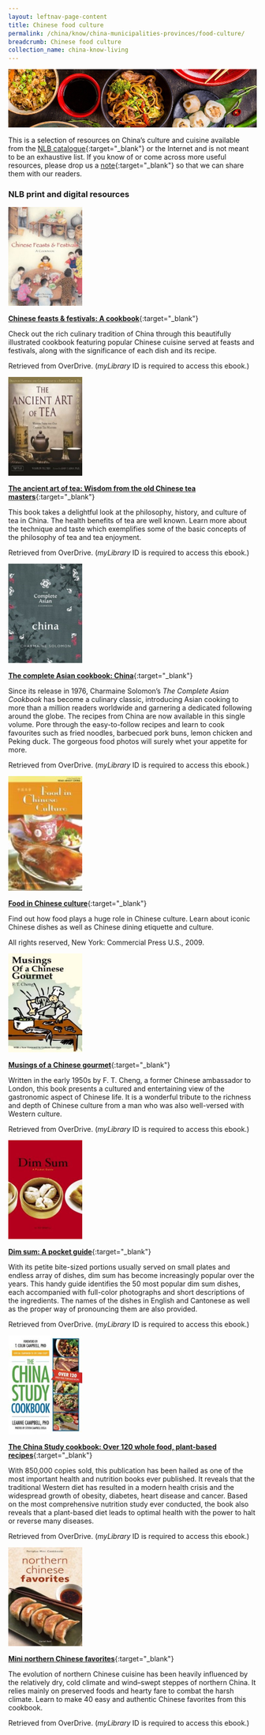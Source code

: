 ```yaml
---
layout: leftnav-page-content
title: Chinese food culture
permalink: /china/know/china-municipalities-provinces/food-culture/
breadcrumb: Chinese food culture
collection_name: china-know-living
---
```


<img src="\images\china-living\food-culture.jpg" alt="food culture" style="width:800px;" />

This is a selection of resources on China’s culture and cuisine available from the [NLB catalogue](http://catalogue.nlb.gov.sg/){:target="_blank"} or the Internet and is not meant to be an exhaustive list. If you know of or come across more useful resources, please drop us a [note](mailto:ref@nlb.gov.sg){:target="_blank"} so that we can share them with our readers.

### **NLB print and digital resources**

<img src="/images/book-covers/Chinese-feasts-festivals-A-cookbook.jpg" style="width:150px;" />

[**Chinese feasts & festivals: A cookbook**](https://singapore.libraryreserve.com/10/50/en/ContentDetails.htm?id=01C2838F-D462-4FBF-A1FC-85A1071E9246){:target="_blank"}

Check out the rich culinary tradition of China through this beautifully illustrated cookbook featuring popular Chinese cuisine served at feasts and festivals, along with the significance of each dish and its recipe.

Retrieved from OverDrive. (*myLibrary* ID is required to access this ebook.)

<img src="/images/book-covers/The-ancient-art-of-tea-Wisdom-from-the-old-Chinese-tea-masters.jpg" style="width:150px;" />

[**The ancient art of tea: Wisdom from the old Chinese tea masters**](https://singapore.libraryreserve.com/10/50/en/ContentDetails.htm?id=5F42AC80-EDDF-41CE-A614-774F0A680384){:target="_blank"}

This book takes a delightful look at the philosophy, history, and culture of tea in China. The health benefits of tea are well known. Learn more about the technique and taste which exemplifies some of the basic concepts of the philosophy of tea and tea enjoyment.

Retrieved from OverDrive. (*myLibrary* ID is required to access this ebook.)

<img src="/images/book-covers/The-complete-Asian-cookbook-China.jpg" style="width:150px;" />

[**The complete Asian cookbook: China**](https://singapore.libraryreserve.com/10/50/en/ContentDetails.htm?id=9C0B5972-012C-4732-BF4C-AC8FAA72EEBD){:target="_blank"}

Since its release in 1976, Charmaine Solomon’s *The Complete Asian Cookbook* has become a culinary classic, introducing Asian cooking to more than a million readers worldwide and garnering a dedicated following around the globe. The recipes from China are now available in this single volume. Pore through the easy-to-follow recipes and learn to cook favourites such as fried noodles, barbecued pork buns, lemon chicken and Peking duck. The gorgeous food photos will surely whet your appetite for more.

Retrieved from OverDrive. (*myLibrary* ID is required to access this ebook.)

<img src="/images/book-covers/Food-in-Chinese-culture.jpg" style="width:150px;" />

[**Food in Chinese culture**](http://eservice.nlb.gov.sg/item_holding.aspx?bid=14608434){:target="_blank"}

Find out how food plays a huge role in Chinese culture. Learn about iconic Chinese dishes as well as Chinese dining etiquette and culture.

All rights reserved, New York: Commercial Press U.S., 2009.

<img src="/images/book-covers/Musings-of-a-Chinese-gourmet.jpg" style="width:150px;" />

[**Musings of a Chinese gourmet**](https://singapore.libraryreserve.com/10/50/en/ContentDetails.htm?id=A869D645-7259-4664-B8AA-151083227AF2){:target="_blank"}

Written in the early 1950s by F. T. Cheng, a former Chinese ambassador to London, this book presents a cultured and entertaining view of the gastronomic aspect of Chinese life. It is a wonderful tribute to the richness and depth of Chinese culture from a man who was also well-versed with Western culture.

Retrieved from OverDrive. (*myLibrary* ID is required to access this ebook.)

<img src="/images/book-covers/Dim-sum-A-pocket-guide.jpg" style="width:150px;" />

[**Dim sum: A pocket guide**](https://singapore.libraryreserve.com/10/50/en/ContentDetails.htm?id=203E83E9-8F82-4B89-81D2-4000DE5E8249){:target="_blank"}

With its petite bite-sized portions usually served on small plates and endless array of dishes, dim sum has become increasingly popular over the years. This handy guide identifies the 50 most popular dim sum dishes, each accompanied with full-color photographs and short descriptions of the ingredients. The names of the dishes in English and Cantonese as well as the proper way of pronouncing them are also provided.

Retrieved from OverDrive. (*myLibrary* ID is required to access this ebook.)

<img src="/images/book-covers/The-China-Study-cookbook-Over-120-whole-food-plant-based-recipes.jpg" style="width:150px;" />

[**The China Study cookbook: Over 120 whole food, plant-based recipes**](https://singapore.libraryreserve.com/10/50/en/ContentDetails.htm?id=AD8E2B5C-C174-4902-838C-1B5C7B394ABF){:target="_blank"}

With 850,000 copies sold, this publication has been hailed as one of the most important health and nutrition books ever published. It reveals that the traditional Western diet has resulted in a modern health crisis and the widespread growth of obesity, diabetes, heart disease and cancer. Based on the most comprehensive nutrition study ever conducted, the book also reveals that a plant-based diet leads to optimal health with the power to halt or reverse many diseases.

Retrieved from OverDrive. (*myLibrary* ID is required to access this ebook.)

<img src="/images/book-covers/Mini-northern-Chinese-favorites.jpg" style="width:150px;" />

[**Mini northern Chinese favorites**](https://singapore.libraryreserve.com/10/50/en/ContentDetails.htm?id=A9BF686D-0E5F-4176-A339-2AB1DDC8DBE5){:target="_blank"}

The evolution of northern Chinese cuisine has been heavily influenced by the relatively dry, cold climate and wind–swept steppes of northern China. It relies mainly on preserved foods and hearty fare to combat the harsh climate. Learn to make 40 easy and authentic Chinese favorites from this cookbook.

Retrieved from OverDrive. (*myLibrary* ID is required to access this ebook.)